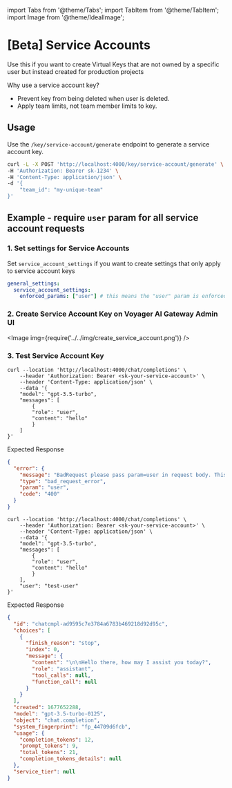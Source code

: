 import Tabs from '@theme/Tabs';
import TabItem from '@theme/TabItem';
import Image from '@theme/IdealImage';

# [Beta] Service Accounts

Use this if you want to create Virtual Keys that are not owned by a specific user but instead created for production projects

Why use a service account key?

- Prevent key from being deleted when user is deleted.
- Apply team limits, not team member limits to key.

## Usage

Use the `/key/service-account/generate` endpoint to generate a service account key.

```bash
curl -L -X POST 'http://localhost:4000/key/service-account/generate' \
-H 'Authorization: Bearer sk-1234' \
-H 'Content-Type: application/json' \
-d '{
    "team_id": "my-unique-team"
}'
```

## Example - require `user` param for all service account requests

### 1. Set settings for Service Accounts

Set `service_account_settings` if you want to create settings that only apply to service account keys

```yaml
general_settings:
  service_account_settings:
    enforced_params: ["user"] # this means the "user" param is enforced for all requests made through any service account keys
```

### 2. Create Service Account Key on Voyager AI Gateway Admin UI

<Image img={require('../../img/create_service_account.png')} />

### 3. Test Service Account Key

<Tabs>

<TabItem value="Unsuccessful call" label="Unsuccessful call">

```shell
curl --location 'http://localhost:4000/chat/completions' \
    --header 'Authorization: Bearer <sk-your-service-account>' \
    --header 'Content-Type: application/json' \
    --data '{
    "model": "gpt-3.5-turbo",
    "messages": [
        {
        "role": "user",
        "content": "hello"
        }
    ]
}'
```

Expected Response

```json
{
  "error": {
    "message": "BadRequest please pass param=user in request body. This is a required param for service account",
    "type": "bad_request_error",
    "param": "user",
    "code": "400"
  }
}
```

</TabItem>

<TabItem value="Successful call" label="Successful call">

```shell
curl --location 'http://localhost:4000/chat/completions' \
    --header 'Authorization: Bearer <sk-your-service-account>' \
    --header 'Content-Type: application/json' \
    --data '{
    "model": "gpt-3.5-turbo",
    "messages": [
        {
        "role": "user",
        "content": "hello"
        }
    ],
    "user": "test-user"
}'
```

Expected Response

```json
{
  "id": "chatcmpl-ad9595c7e3784a6783b469218d92d95c",
  "choices": [
    {
      "finish_reason": "stop",
      "index": 0,
      "message": {
        "content": "\n\nHello there, how may I assist you today?",
        "role": "assistant",
        "tool_calls": null,
        "function_call": null
      }
    }
  ],
  "created": 1677652288,
  "model": "gpt-3.5-turbo-0125",
  "object": "chat.completion",
  "system_fingerprint": "fp_44709d6fcb",
  "usage": {
    "completion_tokens": 12,
    "prompt_tokens": 9,
    "total_tokens": 21,
    "completion_tokens_details": null
  },
  "service_tier": null
}
```

</TabItem>

</Tabs>
